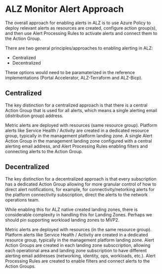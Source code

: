 # ALZ Monitor Alert Approach

The overall approach for enabling alerts in ALZ is to use Azure Policy to deploy relevant alerts as resources are created, configure action group(s), and then use Alert Processing Rules to activate alerts and connect them to the Action Group.

There are two general principles/approaches to enabling alerting in ALZ:

- Centralized
- Decentralized

These options would need to be paramaterized in the reference implementations (Portal Accelerator, ALZ-Terraform and ALZ-Bicp).

## Centralized

The key distinction for a centralized approach is that there is a central Action Group that is used for all alerts, which means a single alerting email (distribution group) address.

Metric alerts are deployed with resources (same resource group). Platform alerts like Service Health / Activity are created in a dedicated resource group, typically in the management platform landing zone. A single Alert Action Group in the management landing zone configured with a central alerting email address, and Alert Processing Rules enabling filters and connecting alerts to the Action Group.

## Decentralized

The key distinction for a decentralized approach is that every subscription has a dedicated Action Group allowing for more granular control of how to direct alert notifications, for example, for connectivity/netorking alerts for the platform connectivity subscription, direct the alerts to the network operations team.

While enabling this for ALZ native created landing zones, there is considerable complexity in handling this for Landing Zones. Perhaps we should pin supporting workload landing zones to MVP2.

Metric alerts are deployed with resources (in the same resource group). Platform alerts like Service Health / Activity are created in a dedicated resource group, typically in the management platform landing zone. Alert Action Groups are created in each landing zone subsccription, allowing each operational area and landing zone subscription to have different alerting email addresses (networking, identity, ops, workloads, etc.). Alert Processing Rules are created to enable filters and connect alerts to the Action Groups.
